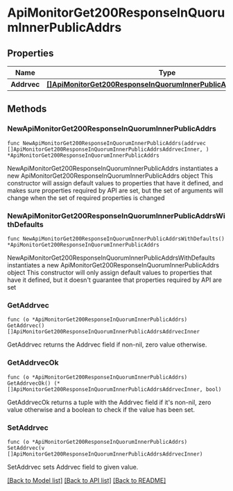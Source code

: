 # ApiMonitorGet200ResponseInQuorumInnerPublicAddrs

## Properties

Name | Type | Description | Notes
------------ | ------------- | ------------- | -------------
**Addrvec** | [**[]ApiMonitorGet200ResponseInQuorumInnerPublicAddrsAddrvecInner**](ApiMonitorGet200ResponseInQuorumInnerPublicAddrsAddrvecInner.md) |  | 

## Methods

### NewApiMonitorGet200ResponseInQuorumInnerPublicAddrs

`func NewApiMonitorGet200ResponseInQuorumInnerPublicAddrs(addrvec []ApiMonitorGet200ResponseInQuorumInnerPublicAddrsAddrvecInner, ) *ApiMonitorGet200ResponseInQuorumInnerPublicAddrs`

NewApiMonitorGet200ResponseInQuorumInnerPublicAddrs instantiates a new ApiMonitorGet200ResponseInQuorumInnerPublicAddrs object
This constructor will assign default values to properties that have it defined,
and makes sure properties required by API are set, but the set of arguments
will change when the set of required properties is changed

### NewApiMonitorGet200ResponseInQuorumInnerPublicAddrsWithDefaults

`func NewApiMonitorGet200ResponseInQuorumInnerPublicAddrsWithDefaults() *ApiMonitorGet200ResponseInQuorumInnerPublicAddrs`

NewApiMonitorGet200ResponseInQuorumInnerPublicAddrsWithDefaults instantiates a new ApiMonitorGet200ResponseInQuorumInnerPublicAddrs object
This constructor will only assign default values to properties that have it defined,
but it doesn't guarantee that properties required by API are set

### GetAddrvec

`func (o *ApiMonitorGet200ResponseInQuorumInnerPublicAddrs) GetAddrvec() []ApiMonitorGet200ResponseInQuorumInnerPublicAddrsAddrvecInner`

GetAddrvec returns the Addrvec field if non-nil, zero value otherwise.

### GetAddrvecOk

`func (o *ApiMonitorGet200ResponseInQuorumInnerPublicAddrs) GetAddrvecOk() (*[]ApiMonitorGet200ResponseInQuorumInnerPublicAddrsAddrvecInner, bool)`

GetAddrvecOk returns a tuple with the Addrvec field if it's non-nil, zero value otherwise
and a boolean to check if the value has been set.

### SetAddrvec

`func (o *ApiMonitorGet200ResponseInQuorumInnerPublicAddrs) SetAddrvec(v []ApiMonitorGet200ResponseInQuorumInnerPublicAddrsAddrvecInner)`

SetAddrvec sets Addrvec field to given value.



[[Back to Model list]](../README.md#documentation-for-models) [[Back to API list]](../README.md#documentation-for-api-endpoints) [[Back to README]](../README.md)


